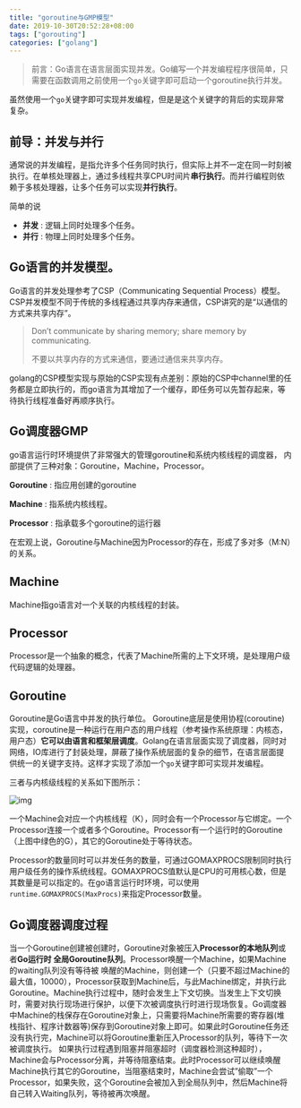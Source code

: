 ```yaml
---
title: "goroutine与GMP模型"
date: 2019-10-30T20:52:28+08:00
tags: ["gorouting"]
categories: ["golang"]
---
```


> 前言：Go语言在语言层面实现并发。Go编写一个并发编程程序很简单，只需要在函数调用之前使用一个`go`关键字即可启动一个goroutine执行并发。

虽然使用一个`go`关键字即可实现并发编程，但是是这个关键字的背后的实现非常复杂。

<!--more-->
## 前导：并发与并行

通常说的并发编程，是指允许多个任务同时执行，但实际上并不一定在同一时刻被执行。在单核处理器上，通过多线程共享CPU时间片**串行执行**。而并行编程则依赖于多核处理器，让多个任务可以实现**并行执行**。

简单的说

- **并发** : 逻辑上同时处理多个任务。
- **并行** : 物理上同时处理多个任务。

## Go语言的并发模型。

Go语言的并发处理参考了CSP（Communicating Sequential Process）模型。CSP并发模型不同于传统的多线程通过共享内存来通信，CSP讲究的是“以通信的方式来共享内存”。

> Don’t communicate by sharing memory; share memory by communicating.
>
> 不要以共享内存的方式来通信，要通过通信来共享内存。

golang的CSP模型实现与原始的CSP实现有点差别：原始的CSP中channel里的任务都是立即执行的，而go语言为其增加了一个缓存，即任务可以先暂存起来，等待执行线程准备好再顺序执行。

## Go调度器GMP

go语言运行时环境提供了非常强大的管理goroutine和系统内核线程的调度器， 内部提供了三种对象：Goroutine，Machine，Processor。

**Goroutine** : 指应用创建的goroutine 

**Machine** : 指系统内核线程。 

**Processor** : 指承载多个goroutine的运行器

在宏观上说，Goroutine与Machine因为Processor的存在，形成了多对多（M:N）的关系。

## Machine

Machine指go语言对一个关联的内核线程的封装。

## Processor

Processor是一个抽象的概念，代表了Machine所需的上下文环境，是处理用户级代码逻辑的处理器。

## Goroutine

Goroutine是Go语言中并发的执行单位。 Goroutine底层是使用协程(coroutine)实现，coroutine是一种运行在用户态的用户线程（参考操作系统原理：内核态，用户态）**它可以由语言和框架层调度**。Golang在语言层面实现了调度器，同时对网络，IO库进行了封装处理，屏蔽了操作系统层面的复杂的细节，在语言层面提供统一的关键字支持。这样才实现了添加一个`go`关键字即可实现并发编程。

三者与内核级线程的关系如下图所示：

![img](/post/images/goroutine-01.png)

一个Machine会对应一个内核线程（K），同时会有一个Processor与它绑定。一个Processor连接一个或者多个Goroutine。Processor有一个运行时的Goroutine（上图中绿色的G），其它的Goroutine处于等待状态。

Processor的数量同时可以并发任务的数量，可通过GOMAXPROCS限制同时执行用户级任务的操作系统线程。GOMAXPROCS值默认是CPU的可用核心数，但是其数量是可以指定的。在go语言运行时环境，可以使用`runtime.GOMAXPROCS(MaxProcs)`来指定Processor数量。

## Go调度器调度过程

当一个Goroutine创建被创建时，Goroutine对象被压入**Processor的本地队列**或者**Go运行时 全局Goroutine队列**。Processor唤醒一个Machine，如果Machine的waiting队列没有等待被 唤醒的Machine，则创建一个（只要不超过Machine的最大值，10000），Processor获取到Machine后，与此Machine绑定，并执行此Goroutine。Machine执行过程中，随时会发生上下文切换。当发生上下文切换时，需要对执行现场进行保护，以便下次被调度执行时进行现场恢复。Go调度器中Machine的栈保存在Goroutine对象上，只需要将Machine所需要的寄存器(堆栈指针、程序计数器等)保存到Goroutine对象上即可。如果此时Goroutine任务还没有执行完，Machine可以将Goroutine重新压入Processor的队列，等待下一次被调度执行。 如果执行过程遇到阻塞并阻塞超时（调度器检测这种超时），Machine会与Processor分离，并等待阻塞结束。此时Processor可以继续唤醒Machine执行其它的Goroutine，当阻塞结束时，Machine会尝试”偷取”一个Processor，如果失败，这个Goroutine会被加入到全局队列中，然后Machine将自己转入Waiting队列，等待被再次唤醒。

